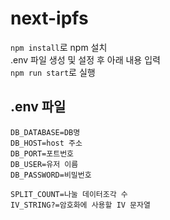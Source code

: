 # next-ipfs

`npm install`로 npm 설치  
.env 파일 생성 및 설정 후 아래 내용 입력  
`npm run start`로 실행  

## .env 파일
```
DB_DATABASE=DB명
DB_HOST=host 주소
DB_PORT=포트번호
DB_USER=유저 이름
DB_PASSWORD=비밀번호

SPLIT_COUNT=나눌 데이터조각 수
IV_STRING?=암호화에 사용할 IV 문자열
```
